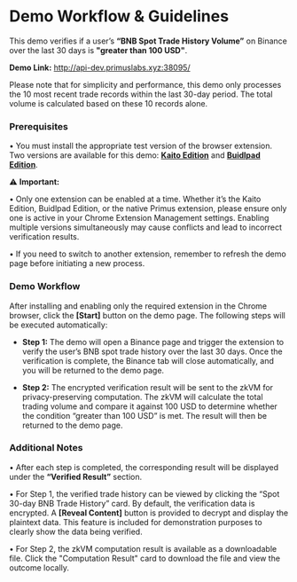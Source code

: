 # Demo Workflow & Guidelines

This demo verifies if a user’s **“BNB Spot Trade History Volume”** on Binance over the last 30 days is **"greater than 100 USD"**. 

**Demo Link:** http://api-dev.primuslabs.xyz:38095/

Please note that for simplicity and performance, this demo only processes the 10 most recent trade records within the last 30-day period. The total volume is calculated based on these 10 records alone.

### Prerequisites

•	You must install the appropriate test version of the browser extension. Two versions are available for this demo: **[Kaito Edition](https://github.com/primus-labs/DVC-example-frontend/blob/main/extensions/Kaito.zip)** and **[Buidlpad Edition](https://github.com/primus-labs/DVC-example-frontend/blob/main/extensions/Buidlpad.zip)**.

⚠️ **Important:** 

•	Only one extension can be enabled at a time. Whether it’s the Kaito Edition, Buidlpad Edition, or the native Primus extension, please ensure only one is active in your Chrome Extension Management settings. Enabling multiple versions simultaneously may cause conflicts and lead to incorrect verification results.

•	If you need to switch to another extension, remember to refresh the demo page before initiating a new process.

### Demo Workflow

After installing and enabling only the required extension in the Chrome browser, click the **[Start]** button on the demo page. The following steps will be executed automatically:

- **Step 1:**	The demo will open a Binance page and trigger the extension to verify the user’s BNB spot trade history over the last 30 days. Once the verification is complete, the Binance tab will close automatically, and you will be returned to the demo page.

- **Step 2:**	The encrypted verification result will be sent to the zkVM for privacy-preserving computation. The zkVM will calculate the total trading volume and compare it against 100 USD to determine whether the condition “greater than 100 USD” is met. The result will then be returned to the demo page.

### Additional Notes

•	After each step is completed, the corresponding result will be displayed under the **“Verified Result”** section.

•	For Step 1, the verified trade history can be viewed by clicking the “Spot 30-day BNB Trade History” card. By default, the verification data is encrypted. A **[Reveal Content]** button is provided to decrypt and display the plaintext data. This feature is included for demonstration purposes to clearly show the data being verified.

•	For Step 2, the zkVM computation result is available as a downloadable file. Click the "Computation Result" card to download the file and view the outcome locally.
